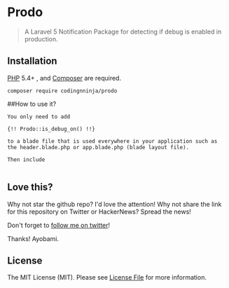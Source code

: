 # Prodo

> A Laravel 5 Notification Package for detecting if debug is enabled in production.

## Installation

[PHP](https://php.net) 5.4+ , and [Composer](https://getcomposer.org) are required.


```
composer require codingnninja/prodo

```

##How to use it?

```
You only need to add  

{!! Prodo::is_debug_on() !!} 

to a blade file that is used everywhere in your application such as the header.blade.php or app.blade.php (blade layout file).

Then include


```

## Love this?

Why not star the github repo? I'd love the attention! Why not share the link for this repository on Twitter or HackerNews? Spread the news!

Don't forget to [follow me on twitter](https://twitter.com/ayovision)!

Thanks!
Ayobami.

## License

The MIT License (MIT). Please see [License File](LICENSE.md) for more information.
